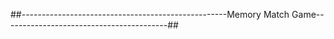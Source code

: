 ##---------------------------------------------------Memory Match Game-----------------------------------------##





